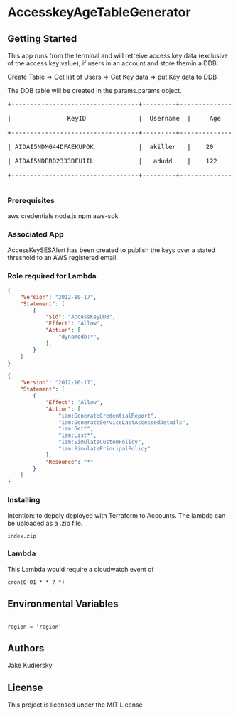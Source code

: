 # AccesskeyAgeTableGenerator

## Getting Started

This app runs from the terminal and will retreive access key data (exclusive of the access key value), if users in an account 
and store themin a DDB.

Create Table => Get list of Users => Get Key data => put Key data to DDB

The DDB table will be created in the params.params object.

<pre>
+----------------------------------+---------+------------------------+----------------+<br />
|               KeyID              |  Username  |     Age             |  Status        |<br />
+----------------------------------+---------+------------------------+----------------+<br />
| AIDAI5NDMG44DFAEKUPOK            |  akiller   |    20               |  Active        |<br />
| AIDAI5NDERD2333DFUIIL            |   adudd    |    122              |  Active        |<br />
+----------------------------------+---------+------------------------+----------------+<br />
</pre>

### Prerequisites

aws credentials
node.js 
npm
aws-sdk

### Associated App

AccessKeySESAlert has been created to publish the keys over a stated threshold to an AWS registered email.

### Role required for Lambda

```json
{
    "Version": "2012-10-17",
    "Statement": [
        {
            "Sid": "AccessKeyDDB",
            "Effect": "Allow",
            "Action": [
                "dynamodb:*",
            ],
        }
    ]
}

{
    "Version": "2012-10-17",
    "Statement": [
        {
            "Effect": "Allow",
            "Action": [
                "iam:GenerateCredentialReport",
                "iam:GenerateServiceLastAccessedDetails",
                "iam:Get*",
                "iam:List*",
                "iam:SimulateCustomPolicy",
                "iam:SimulatePrincipalPolicy"
            ],
            "Resource": "*"
        }
    ]
}
```
### Installing

Intention: to depoly deployed with Terraform to Accounts. The lambda can be uploaded as a .zip file. 

```
index.zip
```

### Lambda

This Lambda would require a cloudwatch event of 
```
cron(0 01 * * ? *)
```

## Environmental Variables

```

region = 'region'

```


## Authors

Jake Kudiersky

## License

This project is licensed under the MIT License
